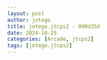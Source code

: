 ```yaml
---
layout: post
author: jotego
title: jotego.jtcps2 - 090d35d
date: 2024-10-25
categories: [Arcade, jtcps2]
tags: [jotego.jtcps2]
---
```


